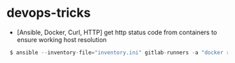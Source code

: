 # devops-tricks


* [Ansible, Docker, Curl, HTTP] get http status code from containers to ensure working host resolution 

```js
 $ ansible --inventory-file="inventory.ini" gitlab-runners -a "docker run pstauffer/curl:latest curl -s -o /dev/null -w '%{http_code}' http://google.com" -b
 ```


